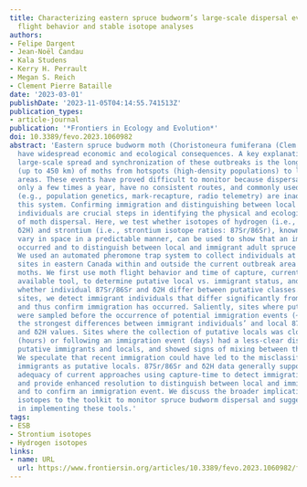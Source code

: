 ```yaml
---
title: Characterizing eastern spruce budworm’s large-scale dispersal events through
  flight behavior and stable isotope analyses
authors:
- Felipe Dargent
- Jean-Noël Candau
- Kala Studens
- Kerry H. Perrault
- Megan S. Reich
- Clement Pierre Bataille
date: '2023-03-01'
publishDate: '2023-11-05T04:14:55.741513Z'
publication_types:
- article-journal
publication: '*Frontiers in Ecology and Evolution*'
doi: 10.3389/fevo.2023.1060982
abstract: 'Eastern spruce budworm moth (Choristoneura fumiferana (Clem.)) mass outbreaks
  have widespread economic and ecological consequences. A key explanation for the
  large-scale spread and synchronization of these outbreaks is the long-distance dispersal
  (up to 450 km) of moths from hotspots (high-density populations) to lower-density
  areas. These events have proved difficult to monitor because dispersal flights occur
  only a few times a year, have no consistent routes, and commonly used tracking methods
  (e.g., population genetics, mark-recapture, radio telemetry) are inadequate for
  this system. Confirming immigration and distinguishing between local and immigrant
  individuals are crucial steps in identifying the physical and ecological drivers
  of moth dispersal. Here, we test whether isotopes of hydrogen (i.e., delta notation:
  δ2H) and strontium (i.e., strontium isotope ratios: 87Sr/86Sr), known to independently
  vary in space in a predictable manner, can be used to show that an immigration event
  occurred and to distinguish between local and immigrant adult spruce budworm moths.
  We used an automated pheromone trap system to collect individuals at six different
  sites in eastern Canada within and outside the current outbreak area of budworm
  moths. We first use moth flight behavior and time of capture, currently the best
  available tool, to determine putative local vs. immigrant status, and then evaluate
  whether individual 87Sr/86Sr and δ2H differ between putative classes. At two
  sites, we detect immigrant individuals that differ significantly from putative locals
  and thus confirm immigration has occurred. Saliently, sites where putative locals
  were sampled before the occurrence of potential immigration events (~10 days) showed
  the strongest differences between immigrant individuals’ and local 87Sr/86Sr
  and δ2H values. Sites where the collection of putative locals was close in time
  (hours) or following an immigration event (days) had a less-clear distinction between
  putative immigrants and locals, and showed signs of mixing between these two groups.
  We speculate that recent immigration could have led to the misclassification of
  immigrants as putative locals. 87Sr/86Sr and δ2H data generally support the
  adequacy of current approaches using capture-time to detect immigration events,
  and provide enhanced resolution to distinguish between local and immigrant individuals
  and to confirm an immigration event. We discuss the broader implication of adding
  isotopes to the toolkit to monitor spruce budworm dispersal and suggest next steps
  in implementing these tools.'
tags:
- ESB
- Strontium isotopes
- Hydrogen isotopes
links:
- name: URL
  url: https://www.frontiersin.org/articles/10.3389/fevo.2023.1060982/full
---
```

